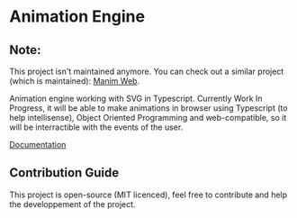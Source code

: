 # Animation Engine

## Note:
This project isn't maintained anymore.
You can check out a similar project (which is maintained): [Manim Web](https://github.com/manim-web/manim-web).

Animation engine working with SVG in Typescript.
Currently Work In Progress, it will be able to make animations in browser using Typescript (to help intellisense), Object Oriented Programming and web-compatible, so it will be interractible with the events of the user.

[Documentation](https://www.notion.so/hugos29/Animation-Engine-2805fb0a5c81404e81f591d10740b91c)

## Contribution Guide

This project is open-source (MIT licenced), feel free to contribute and help the developpement of the project.

